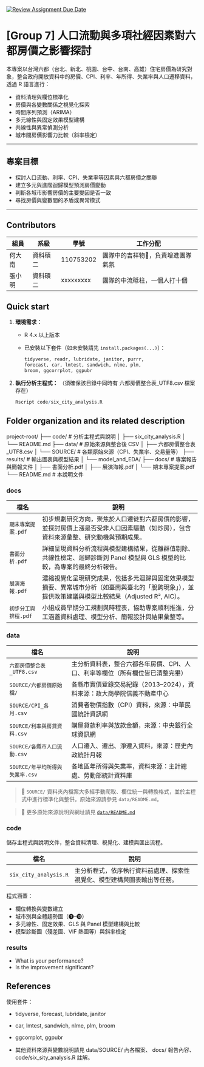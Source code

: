 [![Review Assignment Due Date](https://classroom.github.com/assets/deadline-readme-button-22041afd0340ce965d47ae6ef1cefeee28c7c493a6346c4f15d667ab976d596c.svg)](https://classroom.github.com/a/HR2Xz9sU)
# [Group 7] 人口流動與多項社經因素對六都房價之影響探討
本專案以台灣六都（台北、新北、桃園、台中、台南、高雄）住宅房價為研究對象，整合政府開放資料中的房價、CPI、利率、年所得、失業率與人口遷移資料，透過 R 語言進行：

- 資料清理與欄位標準化
- 房價與各變數關係之視覺化探索
- 時間序列預測（ARIMA）
- 多元線性與固定效果模型建構
- 共線性與異常偵測分析
- 城市間房價影響力比較（斜率檢定）

---

## 專案目標

- 探討人口流動、利率、CPI、失業率等因素與六都房價之關聯
- 建立多元與進階迴歸模型預測房價變動
- 判斷各城市影響房價的主要變因是否一致
- 尋找房價與變數間的矛盾或異常模式

---

## Contributors
|組員|系級|學號|工作分配|
|-|-|-|-|
|何大南|資科碩二|110753202|團隊中的吉祥物🦒，負責增進團隊氣氛| 
|張小明|資科碩二|xxxxxxxxx|團隊的中流砥柱，一個人打十個|

## Quick start

1. **環境需求：**
   - R 4.x 以上版本
   - 已安裝以下套件（如未安裝請先 `install.packages(...)`）：

     ```r
     tidyverse, readr, lubridate, janitor, purrr,
     forecast, car, lmtest, sandwich, nlme, plm,
     broom, ggcorrplot, ggpubr
     ```

2. **執行分析主程式：**
（須確保該目錄中同時有 六都房價整合表_UTF8.csv 檔案存在）

   ```r
   Rscript code/six_city_analysis.R

## Folder organization and its related description

project-root/
├── code/                    # 分析主程式與說明
│   ├── six_city_analysis.R
│   └── README.md
├── data/                   # 原始來源與整合後 CSV
│   ├── 六都房價整合表_UTF8.csv
│   └── SOURCE/             # 各類原始來源（CPI、失業率、交易量等）
├── results/                # 輸出圖表與模型結果
│   └── model_and_EDA/
├── docs/                   # 專案報告與簡報文件
│   ├── 書面分析.pdf
│   ├── 展演海報.pdf
│   └── 期末專案提案.pdf
└── README.md               # 本說明文件


### docs
|檔名|說明|
|--|--|
|`期末專案提案.pdf`|初步規劃研究方向，聚焦於人口遷徙對六都房價的影響，並探討房價上漲是否受非人口因素驅動（如炒房），包含資料來源彙整、研究動機與預期成果。|
|`書面分析.pdf`|詳細呈現資料分析流程與模型建構結果，從離群值剔除、共線性檢定、迴歸診斷到 Panel 模型與 GLS 模型的比較，為專案的最終分析報告。|
|`展演海報.pdf`|濃縮視覺化呈現研究成果，包括多元迴歸與固定效果模型摘要、異常城市分析（如臺南與臺北的「脫鉤現象」），並提供政策建議與模型比較結果（Adjusted R², AIC）。|
|`初步分工與排程.pdf`|小組成員早期分工規劃與時程表，協助專案順利推進，分工涵蓋資料處理、模型分析、簡報設計與結果彙整等。|

### data
| 檔名 | 說明 |
|--|--|
| `六都房價整合表_UTF8.csv` | 主分析資料表，整合六都各年房價、CPI、人口、利率等欄位（所有欄位皆已清整完畢） |
| `SOURCE/六都房價原始檔/` | 各縣市實價登錄交易紀錄（2013–2024），資料來源：政大商學院信義不動產中心 |
| `SOURCE/CPI_各月.csv` | 消費者物價指數（CPI）資料，來源：中華民國統計資訊網 |
| `SOURCE/利率與房貸資料.csv` | 購屋貸款利率與放款金額，來源：中央銀行全球資訊網 |
| `SOURCE/各縣市人口流動.csv` | 人口遷入、遷出、淨遷入資料，來源：歷史內政統計月報 |
| `SOURCE/年平均所得與失業率.csv` | 各地區年所得與失業率，資料來源：主計總處、勞動部統計資料庫 |

> 📌 `SOURCE/` 資料夾內檔案大多經手動爬取、欄位統一與轉換格式，並於主程式中進行標準化與整併。原始來源請參見 `data/README.md`。

> 📂 更多原始來源說明與網址請見 [`data/README.md`](./data/README.md)


### code
儲存主程式與說明文件，整合資料清理、視覺化、建模與匯出流程。

|檔名|說明|
|--|--|
|`six_city_analysis.R`|主分析程式，依序執行資料前處理、探索性視覺化、模型建構與圖表輸出等任務。|

程式涵蓋：
- 欄位轉換與變數建立
- 城市別與全體趨勢圖（❶–❿）
- 多元線性、固定效果、GLS 與 Panel 模型建構與比較
- 模型診斷圖（殘差圖、VIF 熱圖等）與斜率檢定

### results
* What is your performance?
* Is the improvement significant?

## References
使用套件：

- tidyverse, forecast, lubridate, janitor

- car, lmtest, sandwich, nlme, plm, broom

- ggcorrplot, ggpubr

- 其他資料來源與變數說明請見 data/SOURCE/ 內各檔案、 docs/ 報告內容、code/six_sity_analysis.R 註解。
